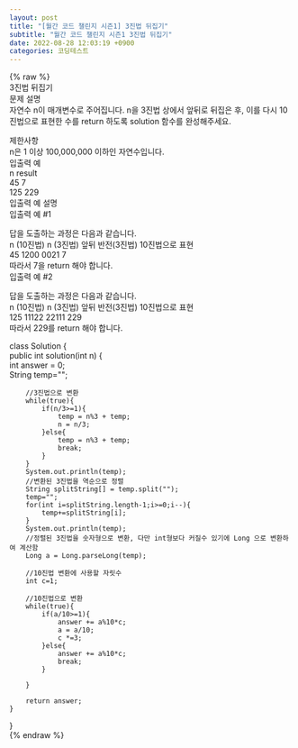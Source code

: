 ```yaml
---  
layout: post  
title: "[월간 코드 챌린지 시즌1] 3진법 뒤집기"  
subtitle: "월간 코드 챌린지 시즌1 3진법 뒤집기"  
date: 2022-08-28 12:03:19 +0900  
categories: 코딩테스트  
---  
```

{% raw %}  
3진법 뒤집기  
문제 설명  
자연수 n이 매개변수로 주어집니다. n을 3진법 상에서 앞뒤로 뒤집은 후, 이를 다시 10진법으로 표현한 수를 return 하도록 solution 함수를 완성해주세요.  
  
제한사항  
n은 1 이상 100,000,000 이하인 자연수입니다.  
입출력 예  
n	result  
45	7  
125	229  
입출력 예 설명  
입출력 예 #1  
  
답을 도출하는 과정은 다음과 같습니다.  
n (10진법)	n (3진법)	앞뒤 반전(3진법)	10진법으로 표현  
45	1200	0021	7  
따라서 7을 return 해야 합니다.  
입출력 예 #2  
  
답을 도출하는 과정은 다음과 같습니다.  
n (10진법)	n (3진법)	앞뒤 반전(3진법)	10진법으로 표현  
125	11122	22111	229  
따라서 229를 return 해야 합니다.  
  
class Solution {  
    public int solution(int n) {  
        int answer = 0;  
        String temp="";  
  
        //3진법으로 변환  
        while(true){  
            if(n/3>=1){  
                temp = n%3 + temp;  
                n = n/3;  
            }else{  
                temp = n%3 + temp;  
                break;  
            }  
        }  
        System.out.println(temp);  
        //변환된 3진법을 역순으로 정렬  
        String splitString[] = temp.split("");  
        temp="";  
        for(int i=splitString.length-1;i>=0;i--){  
            temp+=splitString[i];  
        }  
        System.out.println(temp);  
        //정렬된 3진법을 숫자형으로 변환, 다만 int형보다 커질수 있기에 Long 으로 변환하여 계산함  
        Long a = Long.parseLong(temp);  
  
        //10진법 변환에 사용할 자릿수  
        int c=1;  
  
        //10진법으로 변환  
        while(true){  
            if(a/10>=1){  
                answer += a%10*c;  
                a = a/10;  
                c *=3;  
            }else{  
                answer += a%10*c;  
                break;  
            }  
  
        }  
  
        return answer;  
    }  
}  
{% endraw %}
